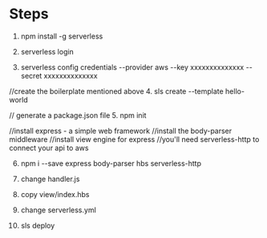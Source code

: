 # Steps

1. npm install -g serverless

2. serverless login

3. serverless config credentials --provider aws --key xxxxxxxxxxxxxx --secret xxxxxxxxxxxxxx


//create the boilerplate mentioned above
4. sls create --template  hello-world

// generate a package.json file
5. npm init



//install express - a simple web framework
//install the body-parser middleware
//install view engine for express
//you'll need serverless-http to connect your api to aws

6. npm i --save express body-parser hbs serverless-http



7. change handler.js

8. copy view/index.hbs

9. change serverless.yml

10. sls deploy
